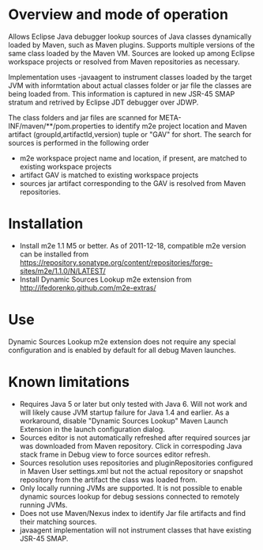 # Overview and mode of operation

Allows Eclipse Java debugger lookup sources of Java classes dynamically loaded
by Maven, such as Maven plugins. Supports multiple versions of the same class
loaded by the Maven VM. Sources are looked up among Eclipse workspace projects
or resolved from Maven repositories as necessary.

Implementation uses -javaagent to instrument classes loaded by the target JVM
with informtation about actual classes folder or jar file the classes are
being loaded from. This information is captured in new JSR-45 SMAP stratum and
retrived by Eclipse JDT debugger over JDWP. 

The class folders and jar files are scanned for 
META-INF/maven/**/pom.properties to identify m2e project location and Maven 
artifact (groupId,artifactId,version) tuple or "GAV" for short. The search
for sources is performed in the following order
* m2e workspace project name and location, if present, are matched to existing
  workspace projects
* artifact GAV is matched to existing workspace projects
* sources jar artifact corresponding to the GAV is resolved from Maven
  repositories.

# Installation

* Install m2e 1.1 M5 or better. As of 2011-12-18, compatible m2e version can be
  installed from 
  https://repository.sonatype.org/content/repositories/forge-sites/m2e/1.1.0/N/LATEST/
* Install Dynamic Sources Lookup m2e extension from 
  http://ifedorenko.github.com/m2e-extras/

# Use

Dynamic Sources Lookup m2e extension does not require any special configuration
and is enabled by default for all debug Maven launches.

# Known limitations

* Requires Java 5 or later but only tested with Java 6. Will not work and will
  likely cause JVM startup failure for Java 1.4 and earlier. As a 
  workaround, disable "Dynamic Sources Lookup" Maven Launch Extension in the 
  launch configuration dialog.
* Sources editor is not automatically refreshed after required sources jar
  was downloaded from Maven repository. Click in correspoding Java stack
  frame in Debug view to force sources editor refresh.
* Sources resolution uses repositories and pluginRepositories configured in
  Maven User settings.xml but not the actual repository or snapshot repository
  from <distributionManagement> the artifact the class was loaded from.
* Only locally running JVMs are supported. It is not possible to enable dynamic
  sources lookup for debug sessions connected to remotely running JVMs.
* Does not use Maven/Nexus index to identify Jar file artifacts and find their 
  matching sources.
* javaagent implementation will not instrument classes that have existing
  JSR-45 SMAP.
